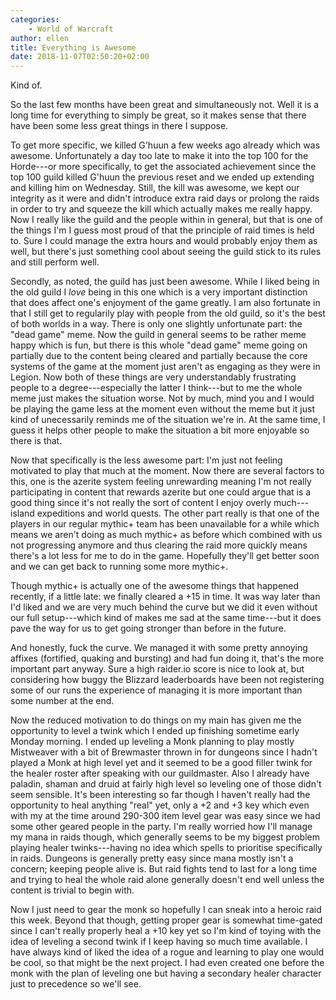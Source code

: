 ```yaml
---
categories:
    - World of Warcraft
author: ellen
title: Everything is Awesome
date: 2018-11-07T02:50:20+02:00
---
```

Kind of.
<!--more-->

So the last few months have been great and simultaneously not. Well it is a long time for everything to simply be great, so it makes sense that there have been some less great things in there I suppose.

To get more specific, we killed G'huun a few weeks ago already which was awesome. Unfortunately a day too late to make it into the top 100 for the Horde---or more specifically, to get the associated achievement since the top 100 guild killed G'huun the previous reset and we ended up extending and killing him on Wednesday. Still, the kill was awesome, we kept our integrity as it were and didn't introduce extra raid days or prolong the raids in order to try and squeeze the kill which actually makes me really happy. Now I really like the guild and the people within in general, but that is one of the things I'm I guess most proud of that the principle of raid times is held to. Sure I could manage the extra hours and would probably enjoy them as well, but there's just something cool about seeing the guild stick to its rules and still perform well.

Secondly, as noted, the guild has just been awesome. While I liked being in the old guild I *love* being in this one which is a very important distinction that does affect one's enjoyment of the game greatly. I am also fortunate in that I still get to regularily play with people from the old guild, so it's the best of both worlds in a way. There is only one slightly unfortunate part: the "dead game" meme. Now the guild in general seems to be rather meme happy which is fun, but there is this whole "dead game" meme going on partially due to the content being cleared and partially because the core systems of the game at the moment just aren't as engaging as they were in Legion. Now both of these things are very understandably frustrating people to a degree---especially the latter I think---but to me the whole meme just makes the situation worse. Not by much, mind you and I would be playing the game less at the moment even without the meme but it just kind of unecessarily reminds me of the situation we're in. At the same time, I guess it helps other people to make the situation a bit more enjoyable so there is that.

Now that specifically is the less awesome part: I'm just not feeling motivated to play that much at the moment. Now there are several factors to this, one is the azerite system feeling unrewarding meaning I'm not really participating in content that rewards azerite but one could argue that is a good thing since it's not really the sort of content I enjoy overly much---island expeditions and world quests. The other part really is that one of the players in our regular mythic+ team has been unavailable for a while which means we aren't doing as much mythic+ as before which combined with us not progressing anymore and thus clearing the raid more quickly means there's a lot less for me to do in the game. Hopefully they'll get better soon and we can get back to running some more mythic+.

Though mythic+ is actually one of the awesome things that happened recently, if a little late: we finally cleared a +15 in time. It was way later than I'd liked and we are very much behind the curve but we did it even without our full setup---which kind of makes me sad at the same time---but it does pave the way for us to get going stronger than before in the future.

And honestly, fuck the curve. We managed it with some pretty annoying affixes (fortified, quaking and bursting) and had fun doing it, that's the more important part anyway. Sure a high raider.io score is nice to look at, but considering how buggy the Blizzard leaderboards have been not registering some of our runs the experience of managing it is more important than some number at the end.

Now the reduced motivation to do things on my main has given me the opportunity to level a twink which I ended up finishing sometime early Monday morning. I ended up leveling a Monk planning to play mostly Mistweaver with a bit of Brewmaster thrown in for dungeons since I hadn't played a Monk at high level yet and it seemed to be a good filler twink for the healer roster after speaking with our guildmaster. Also I already have paladin, shaman and druid at fairly high level so leveling one of those didn't seem sensible. It's been interesting so far though I haven't really had the opportunity to heal anything "real" yet, only a +2 and +3 key which even with my at the time around 290-300 item level gear was easy since we had some other geared people in the party. I'm really worried how I'll manage my mana in raids though, which generally seems to be my biggest problem playing healer twinks---having no idea which spells to prioritise specifically in raids. Dungeons is generally pretty easy since mana mostly isn't a concern; keeping people alive is. But raid fights tend to last for a long time and trying to heal the whole raid alone generally doesn't end well unless the content is trivial to begin with.

Now I just need to gear the monk so hopefully I can sneak into a heroic raid this week. Beyond that though, getting proper gear is somewhat time-gated since I can't really properly heal a +10 key yet so I'm kind of toying with the idea of leveling a second twink if I keep having so much time available. I have always kind of liked the idea of a rogue and learning to play one would be cool, so that might be the next project. I had even created one before the monk with the plan of leveling one but having a secondary healer character just to precedence so we'll see.